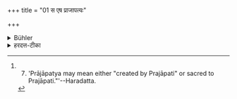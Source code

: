 +++
title = "01 स एष प्राजापत्यः"

+++

<details><summary>Bühler</summary>

1. This reception of guests is an everlasting (Śrauta)-sacrifice offered by the householder to Prajāpati. [^1] 


[^1]:  7. 'Prājāpatya may mean either "created by Prajāpati" or sacred to Prajāpati."'--Haradatta.
</details>

<details><summary>हरदत्त-टीका</summary>

## सूत्रम्
स एष प्रजापत्यः कुटुम्बिनो यज्ञो नित्यप्रततः ॥१॥  
### टिप्पनी
स एषोऽभिहितो मनुष्ययज्ञः प्राजापत्यः प्रजापतिना दृष्टः, तद्दैवत्यो वा । कुटुम्बिनो नित्यप्रततो, यज्ञः नाऽग्निष्टोमादिवत् कादाचित्कः ॥१॥
</details>
